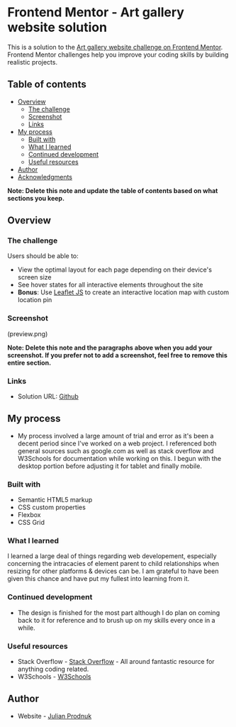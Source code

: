 # Frontend Mentor - Art gallery website solution

This is a solution to the [Art gallery website challenge on Frontend Mentor](https://www.frontendmentor.io/challenges/art-gallery-website-yVdrZlxyA). Frontend Mentor challenges help you improve your coding skills by building realistic projects. 

## Table of contents

- [Overview](#overview)
  - [The challenge](#the-challenge)
  - [Screenshot](#screenshot)
  - [Links](#links)
- [My process](#my-process)
  - [Built with](#built-with)
  - [What I learned](#what-i-learned)
  - [Continued development](#continued-development)
  - [Useful resources](#useful-resources)
- [Author](#author)
- [Acknowledgments](#acknowledgments)

**Note: Delete this note and update the table of contents based on what sections you keep.**

## Overview

### The challenge

Users should be able to:

- View the optimal layout for each page depending on their device's screen size
- See hover states for all interactive elements throughout the site
- **Bonus**: Use [Leaflet JS](https://leafletjs.com/) to create an interactive location map with custom location pin

### Screenshot

(preview.png)

**Note: Delete this note and the paragraphs above when you add your screenshot. If you prefer not to add a screenshot, feel free to remove this entire section.**

### Links

- Solution URL: [Github](https://github.com/Jprodn/FactoryPureDesign)

## My process
- My process involved a large amount of trial and error as it's been a decent period since I've worked on a web project. I referenced both general sources such as google.com as well as stack overflow and W3Schools for documentation while working on this. I begun with the desktop portion before adjusting it for tablet and finally mobile. 

### Built with

- Semantic HTML5 markup
- CSS custom properties
- Flexbox
- CSS Grid

### What I learned
I learned a large deal of things regarding web developement, especially concerning the intracacies of element parent to child relationships when resizing for other platforms & devices can be. I am grateful to have been given this chance and have put my fullest into learning from it.

### Continued development
- The design is finished for the most part although I do plan on coming back to it for reference and to brush up on my skills every once in a while.

### Useful resources
- Stack Overflow - [Stack Overflow](https://stackoverflow.com/) - All around fantastic resource for anything coding related.
- W3Schools - [W3Schools](https://www.w3schools.com/)

## Author
- Website - [Julian Prodnuk](https://www.your-site.com)
